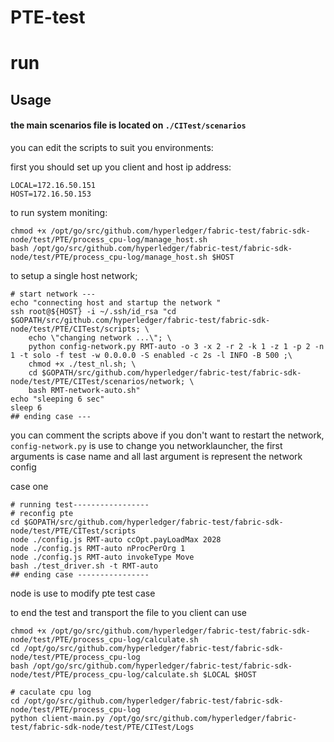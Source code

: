 # PTE-test

# run

## Usage

#### the main scenarios file is located on `./CITest/scenarios`

you can edit the scripts to suit you environments:

first you should set up you client and host ip address: 

    LOCAL=172.16.50.151
    HOST=172.16.50.153

to run system moniting:

    chmod +x /opt/go/src/github.com/hyperledger/fabric-test/fabric-sdk-node/test/PTE/process_cpu-log/manage_host.sh
    bash /opt/go/src/github.com/hyperledger/fabric-test/fabric-sdk-node/test/PTE/process_cpu-log/manage_host.sh $HOST

to setup a single host network;

    # start network ---
    echo "connecting host and startup the network "
    ssh root@${HOST} -i ~/.ssh/id_rsa "cd $GOPATH/src/github.com/hyperledger/fabric-test/fabric-sdk-node/test/PTE/CITest/scripts; \
        echo \"changing network ...\"; \
        python config-network.py RMT-auto -o 3 -x 2 -r 2 -k 1 -z 1 -p 2 -n 1 -t solo -f test -w 0.0.0.0 -S enabled -c 2s -l INFO -B 500 ;\
        chmod +x ./test_nl.sh; \
        cd $GOPATH/src/github.com/hyperledger/fabric-test/fabric-sdk-node/test/PTE/CITest/scenarios/network; \
        bash RMT-network-auto.sh"
    echo "sleeping 6 sec"
    sleep 6
    ## ending case ---

you can comment the scripts above if you don't want to restart the network, `config-network.py` is use to change you networklauncher, the first arguments is case name and all last argument is represent the network config

case one

    # running test-----------------
    # reconfig pte
    cd $GOPATH/src/github.com/hyperledger/fabric-test/fabric-sdk-node/test/PTE/CITest/scripts
    node ./config.js RMT-auto ccOpt.payLoadMax 2028
    node ./config.js RMT-auto nProcPerOrg 1
    node ./config.js RMT-auto invokeType Move
    bash ./test_driver.sh -t RMT-auto
    ## ending case ----------------

node is use to modify pte test case 


to end the test and transport the file to you client can use

    chmod +x /opt/go/src/github.com/hyperledger/fabric-test/fabric-sdk-node/test/PTE/process_cpu-log/calculate.sh
    cd /opt/go/src/github.com/hyperledger/fabric-test/fabric-sdk-node/test/PTE/process_cpu-log
    bash /opt/go/src/github.com/hyperledger/fabric-test/fabric-sdk-node/test/PTE/process_cpu-log/calculate.sh $LOCAL $HOST

    # caculate cpu log
    cd /opt/go/src/github.com/hyperledger/fabric-test/fabric-sdk-node/test/PTE/process_cpu-log
    python client-main.py /opt/go/src/github.com/hyperledger/fabric-test/fabric-sdk-node/test/PTE/CITest/Logs
